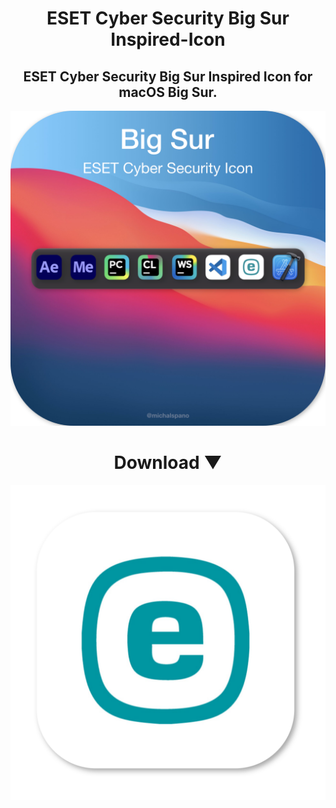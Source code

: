 <h1 align="center"> ESET Cyber Security Big Sur Inspired-Icon </h1>
<h2 align="center"> ESET Cyber Security Big Sur Inspired Icon for macOS Big Sur. </h2>

![alt text](https://github.com/michalspano/ESET-Cyber-Security-Big-Sur-Inspired-Icon/blob/main/eset-icon-wallpaper.png?raw=true)

<h1 align="center"> Download ▼ </h1>

![alt text](https://github.com/michalspano/ESET-Cyber-Security-Big-Sur-Inspired-Icon/blob/main/eset-icon-light.png?raw=true)
